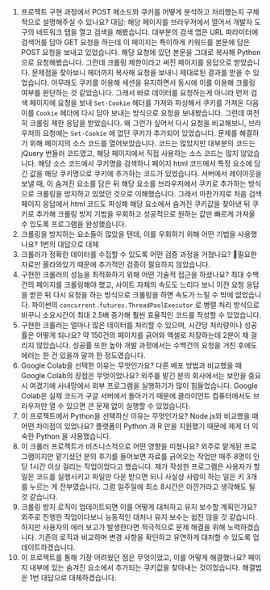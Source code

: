 1. 프로젝트 구현 과정에서 POST 메소드와 쿠키를 어떻게 분석하고 처리했는지 구체적으로 설명해주실 수 있나요?
   대답: 해당 페이지를 브라우저에서 열어서 개발자 도구의 네트워크 탭을 열고 검색을 해봤습니다. 대부분의 검색 앱은 URL 파라미터에 검색어를 담아 GET 요청을 하는데 이 페이지는 특이하게 키워드를 본문에 담은 POST 요청을 보내고 있었습니다. 해당 요청에 있던 본문을 그대로 복사해 Python으로 요청해봤습니다. 그런데 크롤링 제한이라고 써진 페이지를 응답으로 받았습니다. 문제점을 찾아보니 헤더까지 복사해 요청을 보내니 제대로된 결과를 받을 수 있었습니다. 아무래도 쿠키를 이용해 세션을 유지하면서 동시에 이를 이용해 크롤링 여부를 판단하는 것 같았습니다. 그래서 바로 데이터를 요청하는게 아니라 먼저 검색 페이지에 요청을 보내 `Set-Cookie` 헤더를 가져와 파싱해서 쿠키를 가져온 다음 이를 `Cookie` 헤더에 다시 담아 보내는 방식으로 요청을 보내봤습니다. 그런데 여전히 크롤링 제한 응답을 받았습니다. 왜 그런가 싶어서 다시 요청을 비교해보니, 브라우저의 요청에는 `Set-Cookie` 에 없던 쿠키가 추가되어 있었습니다. 문제를 해결하기 위해 페이지의 소스 코드를 열어보았습니다. 코드는 많았지만 대부분의 코드는 jQuery 번들러 코드였고, 해당 페이지에서 직접 사용하는 소스 코드는 많지 않았습니다. 해당 소스 코드에서 쿠키명을 검색하니 페이지 html 코드에서 특정 요소에 담긴 값을 해당 쿠키명으로 쿠키에 추가하는 코드가 있었습니다. 서버에서 레이아웃을 보낼 때, 이 숨겨진 요소를 담은 뒤 해당 요소를 브라우저에서 쿠키로 추가하는 방식으로 크롤링을 방지하고 있었던 것으로 이해했습니다. 그래서 마찬가지로 처음 검색 페이지 응답에서 html 코드도 파싱해 해당 요소에서 숨겨진 쿠키값을 찾아낸 뒤 쿠키로 추가해 크롤링 방지 기법을 우회하고 성공적으로 원하는 값만 빠르게 가져올 수 있도록 프로그램을 완성했습니다.
2. 크롤링을 방지하는 요소들이 많았을 텐데, 이를 우회하기 위해 어떤 기법을 사용했나요?
   1번의 대답으로 대체
3. 크롤러가 정확한 데이터를 수집할 수 있도록 어떤 검증 과정을 거쳤나요?
   필요한 자료만 올라와있기 때문에 추가적인 검증이 필요하지 않았습니다.
4. 구현한 크롤러의 성능을 최적화하기 위해 어떤 기술적 접근을 하셨나요?
   최대 수백건의 페이지를 크롤링해야 했고, 사이트 자체의 속도도 느리다 보니 이전 요청 응답을 받은 뒤 다시 요청을 하는 방식으로 크롤링을 하면 속도가 느릴 수 밖에 없었습니다. 파이썬의 `concurrent.futures.ThreadPoolExecutor` 로 병렬 처리 방식으로 바꾸니 소요시간이 최대 2.5배 증가해 훨씬 효율적인 코드를 작성할 수 있었습니다.
5. 구현한 크롤러는 얼마나 많은 데이터를 처리할 수 있으며, 시간당 처리량이나 성공률은 어떻게 되나요?
   약 150건의 페이지를 긁어와 엑셀로 저장하는데 2분이 채 걸리지 않았습니다. 성공률 또한 높아 개발 과정에서는 수백건의 요청을 거친 후에도 에러는 한 건 있을까 말까 한 정도였습니다.
6. Google Colab을 선택한 이유는 무엇인가요? 다른 배포 방법과 비교했을 때 Google Colab의 장점은 무엇이었나요?
   외주를 맡긴 분의 회사에서는 보안을 중요시 여겼기에 사내망에서 외부 프로그램을 실행하기가 많이 힘들었습니다. Google Colab은 실제 코드가 구글 서버에서 돌아가기 때문에 클라이언트 컴퓨터에서도 브라우저만 열 수 있으면 큰 문제 없이 실행할 수 있었습니다.
7. 이 프로젝트에서 Python을 선택하신 이유는 무엇인가요? Node.js와 비교했을 때 어떤 차이점이 있었나요?
   플랫폼이 Python 과 R 만을 지원했기 때문에 제게 더 익숙한 Python 을 사용했습니다.
8. 이 크롤러 프로젝트가 비즈니스적으로 어떤 영향을 미쳤나요?
   외주로 맡게된 프로그램이지만 맡기셨던 분의 후기를 들어보면 자료를 긁어오는 작업만 매주 8명이 인당 1시간 이상 걸리는 작업이었다고 했습니다. 제가 작성한 프로그램은 사용자가 할 일은 코드를 실행시키고 파일만 다운 받으면 되니 사실상 사람이 하는 일은 키 3개를 누르는 게 전부였습니다. 그럼 일주일에 최소 8시간은 아낀거라고 생각해도 될 것 같습니다.
9. 크롤링 방지 로직이 업데이트되면 이를 어떻게 대처하고 유지 보수할 계획인가요?
   외주로 진행한 작업이다보니 능동적인 대처나 유지 보수는 쉽진 않을 것 같습니다. 하지만 사용자의 에러 보고가 발생한다면 적극적으로 문제 해결을 위해 노력하겠습니다. 기존의 로직과 비교하며 변경 사항을 확인하고 유연하게 대처할 수 있도록 업데이트하겠습니다.   
10. 이 프로젝트를 통해 가장 어려웠던 점은 무엇이었고, 이를 어떻게 해결했나요?
    페이지 내부에 있는 숨겨진 요소에서 추가되는 쿠키값을 찾아내는 것이었습니다. 해결법은 1번 대답으로 대체하겠습니다.